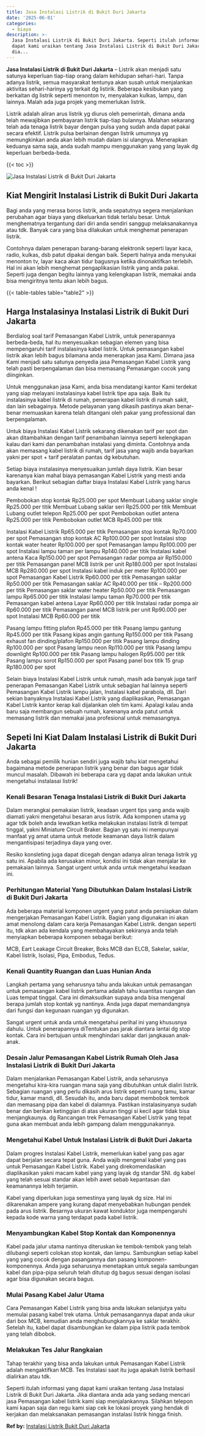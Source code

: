 ```yaml
---
title: Jasa Instalasi Listrik di Bukit Duri Jakarta
date: '2025-06-01'
categories:
  - biaya
description: >-
  Jasa Instalasi Listrik di Bukit Duri Jakarta. Seperti itulah informasi yang
  dapat kami uraikan tentang Jasa Instalasi Listrik di Bukit Duri Jakarta. Jika
  dia...
---
```


**Jasa Instalasi Listrik di Bukit Duri Jakarta** – Listrik akan menjadi satu satunya keperluan tiap-tiap orang dalam kehidupan sehari-hari. Tanpa adanya listrik, semua masyarakat tentunya akan susah untuk menjalankan aktivitas sehari-harinya yg terkait dg listirik. Beberapa kesibukan yang berkaitan dg listrik seperti menonton tv, menyalakan kulkas, lampu, dan lainnya. Malah ada juga projek yang memerlukan listrik.

Listrik adalah aliran arus listrik yg diurus oleh pemerintah, dimana anda telah mewajibkan pembayaran listrik tiap-tiap bulannya. Malahan sekarang telah ada tenaga listrik bayar dengan pulsa yang sudah anda dapat pakai secara efektif. Listrik pulsa berlainan dengan listrik umumnya yg memungkinkan anda akan lebih mudah dalam isi ulangnya. Menerapkan keduanya sama saja, anda sudah mampu menggunakan yang yang layak dg keperluan berbeda-beda.

{{< toc >}}

![Jasa Instalasi Listrik di Bukit Duri Jakarta](/images/instalasi-listrik-murah09.png)

## Kiat Mengirit Instalasi Listrik di Bukit Duri Jakarta

Bagi anda yang merasa boros listrik, anda sepatutnya segera menjalankan perubahan agar biaya yang dikeluarkan tidak terlalu besar. Untuk menghematnya tergantung dari diri anda sendiri sanggup melaksanakannya atau tdk. Banyak cara yang bisa dilakukan untuk menghemat penerapan listrik.

Contohnya dalam penerapan barang-barang elektronik seperti layar kaca, radio, kulkas, dsb patut dipakai dengan baik. Seperti halnya anda menyukai menonton tv, layar kaca akan tidur bagusnya ketika dinonaktifkan terlebih. Hal ini akan lebih menghemat pengaplikasian listrik yang anda pakai. Seperti juga dengan begitu lainnya yang kelengkapan listrik, memakai anda bisa mengiritnya tentu akan lebih bagus.

{{< table-tables table="table2" >}}

## Harga Instalasinya Instalasi Listrik di Bukit Duri Jakarta

Berdialog soal tarif Pemasangan Kabel Listrik, untuk penerapannya berbeda-beda, hal itu menyesuaikan sebagian elemen yang bisa mempengaruhi tarif instalasinya kabel listrik. Untuk pemasangan kabel listrik akan lebih bagus bilamana anda menerapkan jasa Kami. Dimana jasa Kami menjadi satu satunya penyedia jasa Pemasangan Kabel Listrik yang telah pasti berpengalaman dan bisa memasang Pemasangan cocok yang diinginkan.

Untuk menggunakan jasa Kami, anda bisa mendatangi kantor Kami terdekat yang siap melayani instalasinya kabel listrik tipe apa saja. Baik itu instalasinya kabel listrik di rumah, penerapan kabel listrik di rumah sakit, dan lain sebagainya. Metode pelayanan yang dikasih pastinya akan benar-benar memuaskan karena telah ditangani oleh pakar yang professional dan berpengalaman.

Untuk biaya Instalasi Kabel Listrik sekarang dikenakan tarif per spot dan akan ditambahkan dengan tarif penambahan lainnya seperti kelengkapan kalau dari kami dan penambahan instalasi yang diminta. Contohnya anda akan memasang kabel listrik di rumah, tarif jasa yang wajib anda bayarkan yakni per spot + tarif peralatan pantas dg kebutuhan.

Setiap biaya instalasinya menyesuaikan jumlah daya listrik. Kian besar karenanya kian mahal biaya pemasangan Kabel Listrik yang mesti anda bayarkan. Berikut sebagian daftar biaya Instalasi Kabel Listrik yang harus anda kenal !

Pembobokan stop kontak Rp25.000 per spot Membuat Lubang saklar single Rp25.000 per titik Membuat Lubang saklar seri Rp25.000 per titik Membuat Lubang outlet telepon Rp25.000 per spot Pembobokan outlet antena Rp25.000 per titik Pembobokan outlet MCB Rp45.000 per titik

Instalasi Kabel Listrik Rp65.000 per titik Pemasangan stop kontak Rp70.000 per spot Pemasangan stop kontak AC Rp100.000 per spot Instalasi stop kontak water heater Rp100.000 per spot Pemasangan lampu Rp100.000 per spot Instalasi lampu taman per lampu Rp140.000 per titik Instalasi kabel antena Kaca Rp150.000 per spot Pemasangan radar pompa air Rp150.000 per titik Pemasangan panel MCB listrik per unit Rp180.000 per spot Instalasi MCB Rp280.000 per spot Instalasi kabel induk per meter Rp100.000 per spot Pemasangan Kabel Listrik Rp60.000 per titik Pemasangan saklar Rp50.000 per titik Pemasangan saklar AC Rp40.000 per titik – Rp200.000 per titik Pemasangan saklar water heater Rp50.000 per titik Pemasangan lampu Rp65.000 per titik Instalasi lampu taman Rp70.000 per titik Pemasangan kabel antena Layar Rp60.000 per titik Instalasi radar pompa air Rp60.000 per titik Pemasangan panel MCB listrik per unit Rp90.000 per spot Instalasi MCB Rp60.000 per titik

Pasang lampu fitting plafon Rp45.000 per titik Pasang lampu gantung Rp45.000 per titik Pasang kipas angin gantung Rp150.000 per titik Pasang exhaust fan dinding/plafon Rp150.000 per titik Pasang lampu dinding Rp100.000 per spot Pasang lampu neon Rp110.000 per titik Pasang lampu downlight Rp100.000 per titik Pasang lampu halogen Rp95.000 per titik Pasang lampu sorot Rp150.000 per spot Pasang panel box titik 15 grup Rp180.000 per spot

Selain biaya Instalasi Kabel Listrik untuk rumah, masih ada banyak juga tarif penerapan Pemasangan Kabel Listrik untuk sebagian hal lainnya seperti Pemasangan Kabel Listrik lampu jalan, Instalasi kabel parabola, dll. Dari sekian banyaknya Instalasi Kabel Listrik yang diaplikasikan, Pemasangan Kabel Listrik kantor kerap kali dijalankan oleh tim kami. Apalagi kalau anda baru saja membangun sebuah rumah, karenanya anda patut untuk memasang listrik dan memakai jasa profesional untuk memasangnya.

## Sepeti Ini Kiat Dalam Instalasi Listrik di Bukit Duri Jakarta


Anda sebagai pemilik hunian sendiri juga wajib tahu kiat mengetahui bagaimana metode penerapan listrik yang benar dan bagus agar tidak muncul masalah. Dibawah ini beberapa cara yg dapat anda lakukan untuk mengetahui instalasai listrik!

### Kenali Besaran Tenaga Instalasi Listrik di Bukit Duri Jakarta

Dalam merangkai pemakaian listrik, keadaan urgent tips yang anda wajib diamati yakni mengetahui besaran arus listrik. Ada komponen utama yg agar tdk boleh anda lewatkan ketika melakukan instalasi listrik di tempat tinggal, yakni Miniature Circuit Braker. Bagian yg satu ini mempunyai manfaat yg amat utama untuk metode keamanan daya listrik dalam mengantisipasi terjadinya daya yang over.

Resiko konsleting juga dapat dicegah dengan adanya aliran tenaga listrik yg satu ini. Apabila ada kerusakan minor, kondisi ini tidak akan menjalar ke pemakaian lainnya. Sangat urgent untuk anda untuk mengetahui keadaan ini.

### Perhitungan Material Yang Dibutuhkan Dalam Instalasi Listrik di Bukit Duri Jakarta

Ada beberapa material komponen urgent yang patut anda persiapkan dalam mengerjakan Pemasangan Kabel Listrik. Bagian yang digunakan ini akan amat menolong dalam cara kerja Pemasangan Kabel Listrik. dengan seperti itu, tdk akan ada kendala yang membahayakan sekiranya anda telah menyiapkan beberapa komponen sebagai berikut:

MCB, Eart Leakage Circuit Breaker, Boks MCB dan ELCB, Sakelar, saklar, Kabel listrik, Isolasi, Pipa, Embodus, Tedus.

### Kenali Quantity Ruangan dan Luas Hunian Anda

Langkah pertama yang seharusnya tahu anda lakukan untuk pemasangan untuk pemasangan kabel listrik pertama adalah tahu kuantitas ruangan dan Luas tempat tinggal. Cara ini dimaksudkan supaya anda bisa mengenal berapa jumlah stop kontak yg nantinya. Anda juga dapat memandangnya dari fungsi dan kegunaan ruangan yg digunakan.

Sangat urgent untuk anda untuk mengetahui perihal ini yang khususnya dahulu. Untuk penerapannya diTentukan pas jarak diantara lantai dg stop kontak. Cara ini bertujuan untuk menghindari saklar dari jangkauan anak-anak.

### Desain Jalur Pemasangan Kabel Listrik Rumah Oleh Jasa Instalasi Listrik di Bukit Duri Jakarta

Dalam menjalankan Pemasangan Kabel Listrik, anda seharusnya mengetahui kira-kira ruangan mana saja yang dibutuhkan untuk dialiri listrik. Sebagian ruangan yang perlu dikasih arus listrik seperti ruang tamu, kamar tidur, kamar mandi, dll. Sesudah itu, anda baru dapat membobok tembok dan memasang pipa dan kabel di dalamnya. Pastikan instalasinyanya sudah benar dan berikan ketinggian di atas ukuran tinggi si kecil agar tidak bisa menjangkaunya. dg Rancangan trek Pemasangan Kabel Listrik yang tepat guna akan membuat anda lebih gampang dalam menggunakannya.

### Mengetahui Kabel Untuk Instalasi Listrik di Bukit Duri Jakarta

Dalam progres Instalasi Kabel Listrik, memerlukan kabel yang pas agar dapat berjalan secara tepat guna. Anda wajib mengenal kabel yang pas untuk Pemasangan Kabel Listrik. Kabel yang direkomendasikan diaplikasikan yakni macam kabel yang yang layak dg standar SNI. dg kabel yang telah sesuai standar akan lebih awet sebab kepantasan dan keamanannya lebih terjamin.

Kabel yang diperlukan juga semestinya yang layak dg size. Hal ini dikarenakan ampere yang kurang dapat menyebabkan hubungan pendek pada arus listrik. Besarnya ukuran kawat konduktor juga mempengaruhi kepada kode warna yang terdapat pada kabel listrik.

### Menyambungkan Kabel Stop Kontak dan Komponennya

Kabel pada jalur utama nantinya diteruskan ke tembok-tembok yang telah dilubangi seperti colokan stop kontak, dan lampu. Sambungkan setiap kabel yang yang cocok dengan pasangannya dan pasang komponen-komponennya. Anda juga seharusnya menetapkan untuk segala sambungan kabel dan pipa-pipa seluruh telah ditutup dg bagus sesuai dengan isolasi agar bisa digunakan secara bagus.

### Mulai Pasang Kabel Jalur Utama

Cara Pemasangan Kabel Listrik yang bisa anda lakukan selanjutya yaitu memulai pasang kabel trek utama. Untuk pemasangannya dapat anda ukur dari box MCB, kemudian anda menghubungkannya ke saklar terakhir. Setelah itu, kabel dapat disambungkan ke dalam pipa listrik pada tembok yang telah dibobok.

### Melakukan Tes Jalur Rangkaian

Tahap terakhir yang bisa anda lakukan untuk Pemasangan Kabel Listrik adalah mengaktifkan MCB. Tes Instalasi saat itu juga apakah listrik berhasil dialirkan atau tdk.

Seperti itulah informasi yang dapat kami uraikan tentang Jasa Instalasi Listrik di Bukit Duri Jakarta. Jika diantara anda ada yang sedang mencari jasa Pemasangan kabel listrik kami siap menjalankannya. Silahkan telepon kami kapan saja dan regu kami siap cek ke lokasi proyek yang hendak di kerjakan dan melaksanakan pemasangan instalasi listrik hingga finish.

**Ref by:** [Instalasi Listrik Bukit Duri Jakarta](https://id.wikipedia.org/wiki/Instalasi)

